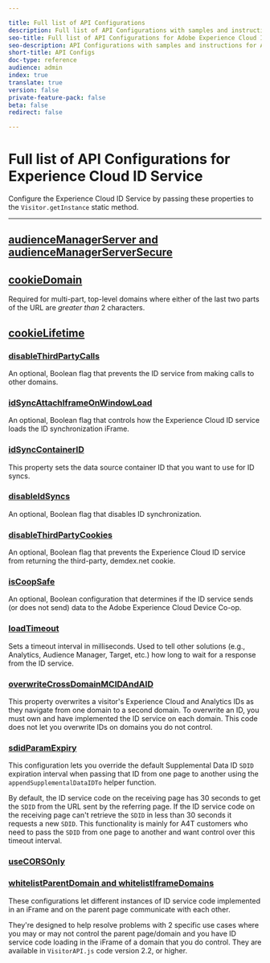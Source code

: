 ```yaml
---

title: Full list of API Configurations
description: Full list of API Configurations with samples and instructions for Adobe Experience Cloud ID Service
seo-title: Full list of API Configurations for Adobe Experience Cloud ID Service
seo-description: API Configurations with samples and instructions for Adobe Experience Cloud ID Service
short-title: API Configs
doc-type: reference
audience: admin
index: true
translate: true
version: false
private-feature-pack: false
beta: false
redirect: false

---
```


<!--Meta Data Values

**Required Meta for search optimization and page data**

title: free text string

description: free text string

seo-title: free text string

seo-description: free text string

**Optional Meta for extended capabilities**

audience:
all (default), admin, developer, end-user
 
index: true (default), false
 
translate:
true (default), false
 
doc-type:
reference (default), tutorials

version:
false (default), Classic, Standard, 6.5, 6.4, 6.3, 6.2
 
private-feature-pack:
false (default), true
 
beta:
false (default), true
 
redirect:
false (default), pathname
-->

# Full list of API Configurations for Experience Cloud ID Service
Configure the Experience Cloud ID Service by passing these properties to the `Visitor.getInstance` static method.

---

## [audienceManagerServer and audienceManagerServerSecure](id-service-api-configurations-subdomain-config.md) 

## [cookieDomain](id-service-api-configurations-cookiedomain.md)  
Required for multi-part, top-level domains where either of the last two parts of the URL are *greater than* 2 characters.

## [cookieLifetime](id-service-api-configurations-cookielifetime.md) 

### [disableThirdPartyCalls](id-service-api-configurations-disablethirdpartycalls.md) 
An optional, Boolean flag that prevents the ID service from making calls to other domains.

### [idSyncAttachIframeOnWindowLoad](id-service-api-configurations-idsyncattachiframeonwindowload.md) 
An optional, Boolean flag that controls how the Experience Cloud ID service loads the ID synchronization iFrame.

### [idSyncContainerID](id-service-api-configurations-idsyncontainerid.md)
This property sets the data source container ID that you want to use for ID syncs.

### [disableIdSyncs](id-service-api-configurations-disableidsync.md)
An optional, Boolean flag that disables ID synchronization.

### [disableThirdPartyCookies](id-service-api-configurations-disable-cookies.md)
An optional, Boolean flag that prevents the Experience Cloud ID service from returning the third-party, demdex.net cookie.

### [isCoopSafe](id-service-api-configurations-coopsafe.md)
An optional, Boolean configuration that determines if the ID service sends \(or does not send\) data to the Adobe Experience Cloud Device Co-op.

### [loadTimeout](id-service-api-configurations-loadtimeout.md)
Sets a timeout interval in milliseconds. Used to tell other solutions \(e.g., Analytics, Audience Manager, Target, etc.\) how long to wait for a response from the ID service.

### [overwriteCrossDomainMCIDAndAID](id-service-api-configurations-overwrite-visitor-id.md)
This property overwrites a visitor's Experience Cloud and Analytics IDs as they navigate from one domain to a second domain. To overwrite an ID, you must own and have implemented the ID service on each domain. This code does not let you overwrite IDs on domains you do not control.

### [sdidParamExpiry](id-service-api-configurations-sdidparamexpiry.md)
This configuration lets you override the default Supplemental Data ID `SDID` expiration interval when passing that ID from one page to another using the `appendSupplementalDataIDTo` helper function. 

By default, the ID service code on the receiving page has 30 seconds to get the `SDID` from the URL sent by the referring page. If the ID service code on the receiving page can't retrieve the `SDID` in less than 30 seconds it requests a new `SDID`. This functionality is mainly for A4T customers who need to pass the `SDID` from one page to another and want control over this timeout interval.

### [useCORSOnly](id-service-api-configurations-se-cors-only.md)

### [whitelistParentDomain and whitelistIframeDomains](id-service-api-configurations-whitelistdomain.html)
These configurations let different instances of ID service code implemented in an iFrame and on the parent page communicate with each other. 

They're designed to help resolve problems with 2 specific use cases where you may or may not control the parent page/domain and you have ID service code loading in the iFrame of a domain that you do control. They are available in `VisitorAPI.js` code version 2.2, or higher.
